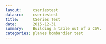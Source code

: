 ```yaml
---
layout:     cseriestest
datasrc:    cseriestest
title:      CSeries Test
date:       2015-12-31
summary:    Building a table out of a CSV.
categories: planes bombardier test
---
```

